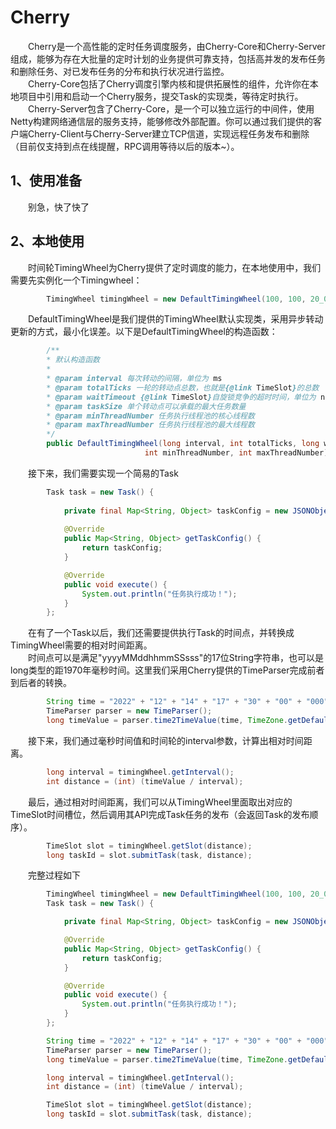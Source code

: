 # Cherry
&emsp;&emsp;Cherry是一个高性能的定时任务调度服务，由Cherry-Core和Cherry-Server组成，能够为存在大批量的定时计划的业务提供可靠支持，包括高并发的发布任务和删除任务、对已发布任务的分布和执行状况进行监控。<br/>
&emsp;&emsp;Cherry-Core包括了Cherry调度引擎内核和提供拓展性的组件，允许你在本地项目中引用和启动一个Cherry服务，提交Task的实现类，等待定时执行。<br/>
&emsp;&emsp;Cherry-Server包含了Cherry-Core，是一个可以独立运行的中间件，使用Netty构建网络通信层的服务支持，能够修改外部配置。你可以通过我们提供的客户端Cherry-Client与Cherry-Server建立TCP信道，实现远程任务发布和删除（目前仅支持到点在线提醒，RPC调用等待以后的版本~）。

## 1、使用准备
&emsp;&emsp;别急，快了快了

## 2、本地使用
&emsp;&emsp;时间轮TimingWheel为Cherry提供了定时调度的能力，在本地使用中，我们需要先实例化一个Timingwheel：
```java
        TimingWheel timingWheel = new DefaultTimingWheel(100, 100, 20_000, 10_000, 4, 8);
```
&emsp;&emsp;DefaultTimingWheel是我们提供的TimingWheel默认实现类，采用异步转动更新的方式，最小化误差。以下是DefaultTimingWheel的构造函数：
```java
        /**
        * 默认构造函数
        *
        * @param interval 每次转动的间隔，单位为 ms
        * @param totalTicks 一轮的转动点总数，也就是{@link TimeSlot}的总数
        * @param waitTimeout {@link TimeSlot}自旋锁竞争的超时时间，单位为 ns
        * @param taskSize 单个转动点可以承载的最大任务数量
        * @param minThreadNumber 任务执行线程池的核心线程数
        * @param maxThreadNumber 任务执行线程池的最大线程数
        */
        public DefaultTimingWheel(long interval, int totalTicks, long waitTimeout, int taskListSize,
                              int minThreadNumber, int maxThreadNumber)
```
&emsp;&emsp;接下来，我们需要实现一个简易的Task
```java
        Task task = new Task() {
        
            private final Map<String, Object> taskConfig = new JSONObject();
            
            @Override
            public Map<String, Object> getTaskConfig() {
                return taskConfig;
            }

            @Override
            public void execute() {
                System.out.println("任务执行成功！");
            }
        };
```
&emsp;&emsp;在有了一个Task以后，我们还需要提供执行Task的时间点，并转换成TimingWheel需要的相对时间距离。<br/>
&emsp;&emsp;时间点可以是满足"yyyyMMddhhmmSSsss"的17位String字符串，也可以是long类型的距1970年毫秒时间。这里我们采用Cherry提供的TimeParser完成前者到后者的转换。
```java
        String time = "2022" + "12" + "14" + "17" + "30" + "00" + "000";
        TimeParser parser = new TimeParser();
        long timeValue = parser.time2TimeValue(time, TimeZone.getDefault());
```
&emsp;&emsp;接下来，我们通过毫秒时间值和时间轮的interval参数，计算出相对时间距离。
```java
        long interval = timingWheel.getInterval();
        int distance = (int) (timeValue / interval);
```
&emsp;&emsp;最后，通过相对时间距离，我们可以从TimingWheel里面取出对应的TimeSlot时间槽位，然后调用其API完成Task任务的发布（会返回Task的发布顺序）。
```java
        TimeSlot slot = timingWheel.getSlot(distance);
        long taskId = slot.submitTask(task, distance);
```
&emsp;&emsp;完整过程如下
```java
        TimingWheel timingWheel = new DefaultTimingWheel(100, 100, 20_000, 10_000, 4, 8);
        Task task = new Task() {

            private final Map<String, Object> taskConfig = new JSONObject();

            @Override
            public Map<String, Object> getTaskConfig() {
                return taskConfig;
            }

            @Override
            public void execute() {
                System.out.println("任务执行成功！");
            }
        };

        String time = "2022" + "12" + "14" + "17" + "30" + "00" + "000";
        TimeParser parser = new TimeParser();
        long timeValue = parser.time2TimeValue(time, TimeZone.getDefault());

        long interval = timingWheel.getInterval();
        int distance = (int) (timeValue / interval);

        TimeSlot slot = timingWheel.getSlot(distance);
        long taskId = slot.submitTask(task, distance);
```
